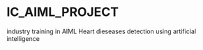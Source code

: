 # IC_AIML_PROJECT
industry training in AIML 
Heart dieseases detection using artificial intelligence

